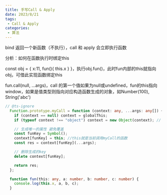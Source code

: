 ```yaml
---
title: 手写Call & Apply
date: 2023/8/21
tags:
 - Call & Apply
categories:
 - 算法
---
```


bind 返回一个新函数（不执行），call 和 apply 会立即执行函数

分析：如何在函数执行时绑定this

const obj = { x:11, fun(){ this.x } }，执行obj.fun()，此时fun内部的this就指向obj，可借此实现函数绑定this

fun.call(null, ...args)，call 的第一个值如果为null或undefined，fun的this指向window，如果是值类型则指向对应构造函数生成的对象，如Number(100), String('abc')

```typescript
// @ts-ignore
  Function.prototype.myCall = function (context: any, ...args: any[]) {
    if (context == null) context = globalThis;
    if (typeof context !== "object") context = new Object(context); // 如果是值类型

    // 生成唯一的属性 避免覆盖
    const funKey = Symbol();
    context[funKey] = this; //this就是当前调用myCall的函数
    const res = context[funKey](...args);

    // 删除生成的key
    delete context[funKey];

    return res;
  };

  function fun(this: any, a: number, b: number, c: number) {
    console.log(this.x, a, b, c);
  }